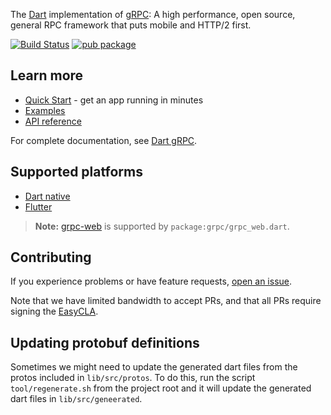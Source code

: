 The [Dart](https://www.dart.dev/) implementation of
[gRPC](https://grpc.io/): A high performance, open source, general RPC framework that puts mobile and HTTP/2 first.

[![Build Status](https://travis-ci.org/grpc/grpc-dart.svg?branch=master)](https://travis-ci.org/grpc/grpc-dart)
[![pub package](https://img.shields.io/pub/v/grpc.svg)](https://pub.dev/packages/grpc)


## Learn more

- [Quick Start](https://grpc.io/docs/languages/dart/quickstart) - get an app running in minutes
- [Examples](example)
- [API reference](https://grpc.io/docs/languages/dart/api)

For complete documentation, see [Dart gRPC](https://grpc.io/docs/languages/dart).

## Supported platforms

- [Dart native](https://dart.dev/platforms)
- [Flutter](https://flutter.dev)

> **Note:** [grpc-web](https://github.com/grpc/grpc-web) is supported by `package:grpc/grpc_web.dart`.

## Contributing

If you experience problems or have feature requests, [open an issue](https://github.com/dart-lang/grpc-dart/issues/new).

Note that we have limited bandwidth to accept PRs, and that all PRs require signing the [EasyCLA](https://lfcla.com).

## Updating protobuf definitions
Sometimes we might need to update the generated dart files from the protos included in `lib/src/protos`. To do this, run the script `tool/regenerate.sh` from the project root and it will update the generated dart files in `lib/src/geneerated`.